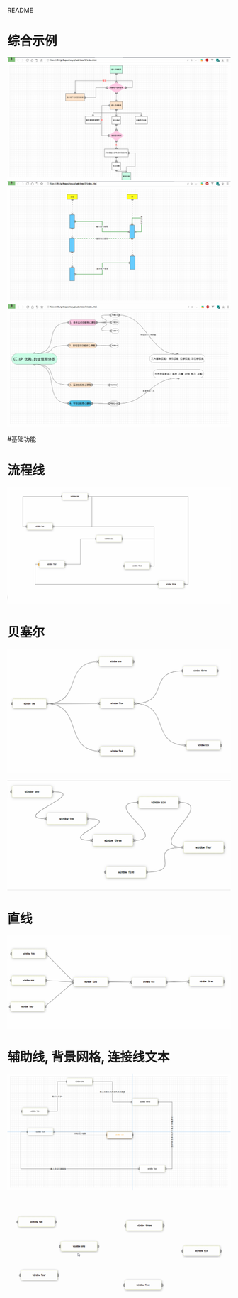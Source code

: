 README

# 综合示例

![image](https://github.com/DLCJianyf/plumb/blob/master/img/应用1.png)
![image](https://github.com/DLCJianyf/plumb/blob/master/img/应用2.png)
![image](https://github.com/DLCJianyf/plumb/blob/master/img/应用3.png)

#基础功能

# 流程线

![image](https://github.com/DLCJianyf/plumb/blob/master/img/4444.png)

# 贝塞尔

![image](https://github.com/DLCJianyf/plumb/blob/master/img/1111.png)

![image](https://github.com/DLCJianyf/plumb/blob/master/img/2222.png)

# 直线

![image](https://github.com/DLCJianyf/plumb/blob/master/img/3333.png)

# 辅助线, 背景网格, 连接线文本

![image](https://github.com/DLCJianyf/plumb/blob/master/img/5555.png)

![image](https://github.com/DLCJianyf/plumb/blob/master/img/11111.gif)
